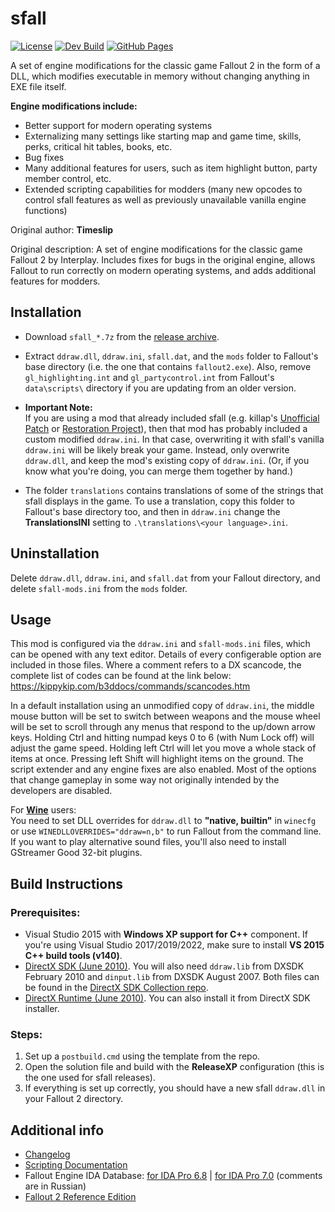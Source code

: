 # sfall

[![License](https://img.shields.io/badge/License-GPL--3.0-blue.svg)](https://www.gnu.org/licenses/gpl-3.0)
[![Dev Build](https://github.com/phobos2077/sfall/actions/workflows/build.yml/badge.svg?branch=develop)](https://github.com/phobos2077/sfall/actions/workflows/build.yml)
[![GitHub Pages](https://github.com/phobos2077/sfall/actions/workflows/gh-pages.yml/badge.svg)](https://github.com/phobos2077/sfall/actions/workflows/gh-pages.yml)

A set of engine modifications for the classic game Fallout 2 in the form of a DLL, which modifies executable in memory without changing anything in EXE file itself.

**Engine modifications include:**
- Better support for modern operating systems
- Externalizing many settings like starting map and game time, skills, perks, critical hit tables, books, etc.
- Bug fixes
- Many additional features for users, such as item highlight button, party member control, etc.
- Extended scripting capabilities for modders (many new opcodes to control sfall features as well as previously unavailable vanilla engine functions)

Original author: **Timeslip**

Original description: A set of engine modifications for the classic game Fallout 2 by Interplay. Includes fixes for bugs in the original engine, allows Fallout to run correctly on modern operating systems, and adds additional features for modders.

## Installation

- Download `sfall_*.7z` from the [release archive](https://sourceforge.net/projects/sfall/files/).

- Extract `ddraw.dll`, `ddraw.ini`, `sfall.dat`, and the `mods` folder to Fallout's base directory (i.e. the one that contains `fallout2.exe`). Also, remove `gl_highlighting.int` and `gl_partycontrol.int` from Fallout's `data\scripts\` directory if you are updating from an older version.

- __Important Note:__\
  If you are using a mod that already included sfall (e.g. killap's [Unofficial Patch](https://github.com/BGforgeNet/Fallout2_Unofficial_Patch) or [Restoration Project](https://github.com/BGforgeNet/Fallout2_Restoration_Project)), then that mod has probably included a custom modified `ddraw.ini`. In that case, overwriting it with sfall's vanilla `ddraw.ini` will be likely break your game. Instead, only overwrite `ddraw.dll`, and keep the mod's existing copy of `ddraw.ini`. (Or, if you know what you're doing, you can merge them together by hand.)

- The folder `translations` contains translations of some of the strings that sfall displays in the game. To use a translation, copy this folder to Fallout's base directory too, and then in `ddraw.ini` change the __TranslationsINI__ setting to `.\translations\<your language>.ini`.

## Uninstallation

Delete `ddraw.dll`, `ddraw.ini`, and `sfall.dat` from your Fallout directory, and delete `sfall-mods.ini` from the `mods` folder.

## Usage

This mod is configured via the `ddraw.ini` and `sfall-mods.ini` files, which can be opened with any text editor. Details of every configerable option are included in those files. Where a comment refers to a DX scancode, the complete list of codes can be found at the link below:\
https://kippykip.com/b3ddocs/commands/scancodes.htm

In a default installation using an unmodified copy of `ddraw.ini`, the middle mouse button will be set to switch between weapons and the mouse wheel will be set to scroll through any menus that respond to the up/down arrow keys. Holding Ctrl and hitting numpad keys 0 to 6 (with Num Lock off) will adjust the game speed. Holding left Ctrl will let you move a whole stack of items at once. Pressing left Shift will highlight items on the ground. The script extender and any engine fixes are also enabled. Most of the options that change gameplay in some way not originally intended by the developers are disabled.

For [__Wine__](https://www.winehq.org/) users:\
You need to set DLL overrides for `ddraw.dll` to __"native, builtin"__ in `winecfg` or use `WINEDLLOVERRIDES="ddraw=n,b"` to run Fallout from the command line. If you want to play alternative sound files, you'll also need to install GStreamer Good 32-bit plugins.

## Build Instructions

### Prerequisites:

* Visual Studio 2015 with **Windows XP support for C++** component. If you're using Visual Studio 2017/2019/2022, make sure to install **VS 2015 C++ build tools (v140)**.
* [DirectX SDK (June 2010)](https://www.microsoft.com/en-us/download/details.aspx?id=6812). You will also need `ddraw.lib` from DXSDK February 2010 and `dinput.lib` from DXSDK August 2007. Both files can be found in the [DirectX SDK Collection repo](https://github.com/NovaRain/DXSDK_Collection).
* [DirectX Runtime (June 2010)](https://www.microsoft.com/en-us/download/details.aspx?id=8109). You can also install it from DirectX SDK installer.

### Steps:

1. Set up a `postbuild.cmd` using the template from the repo.
2. Open the solution file and build with the **ReleaseXP** configuration (this is the one used for sfall releases).
3. If everything is set up correctly, you should have a new sfall `ddraw.dll` in your Fallout 2 directory.

## Additional info

* [Changelog](CHANGELOG.md)
* [Scripting Documentation](https://sfall-team.github.io/sfall/)
* Fallout Engine IDA Database: [for IDA Pro 6.8](https://www.dropbox.com/s/tm0nyx0lnk4yui0/Fallout_1_and_2_IDA68.rar?dl=1 "Download from Dropbox") | [for IDA Pro 7.0](https://www.dropbox.com/s/61srq09pn8grfpu/Fallout_1_and_2_IDA70.rar?dl=1 "Download from Dropbox") (comments are in Russian)
* [Fallout 2 Reference Edition](https://github.com/alexbatalov/fallout2-re)
